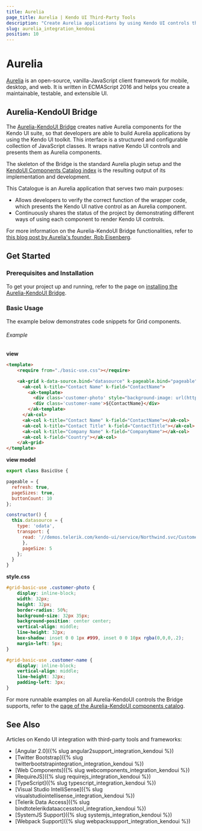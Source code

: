 ```yaml
---
title: Aurelia
page_title: Aurelia | Kendo UI Third-Party Tools
description: "Create Aurelia applications by using Kendo UI controls through applying the Aurelia-KendoUI Bridge."
slug: aurelia_integration_kendoui
position: 10
---
```


# Aurelia

[Aurelia](http://aurelia.io/) is an open-source, vanilla-JavaScript client framework for mobile, desktop, and web. It is written in ECMAScript 2016 and helps you create a maintainable, testable, and extensible UI.

## Aurelia-KendoUI Bridge

The [Aurelia-KendoUI Bridge](http://aurelia-ui-toolkits.github.io/demo-kendo/#/about/about) creates native Aurelia components for the Kendo UI suite, so that developers are able to build Aurelia applications by using the Kendo UI toolkit. This interface is a structured and configurable collection of JavaScript classes. It wraps native Kendo UI controls and presents them as Aurelia components.

The skeleton of the Bridge is the standard Aurelia plugin setup and the [KendoUI Components Catalog index](http://aurelia-ui-toolkits.github.io/demo-kendo/#/project-status) is the resulting output of its implementation and development.

This Catalogue is an Aurelia application that serves two main purposes:

* Allows developers to verify the correct function of the wrapper code, which presents the Kendo UI native control as an Aurelia component.
* Continuously shares the status of the project by demonstrating different ways of using each component to render Kendo UI controls.

For more information on the Aurelia-KendoUI Bridge functionalities, refer to [this blog post by Aurelia's founder, Rob Eisenberg](http://blog.durandal.io/2016/01/28/aurelia-and-kendo-ui/).

## Get Started

### Prerequisites and Installation

To get your project up and running, refer to the page on [installing the Aurelia-KendoUI Bridge](http://aurelia-ui-toolkits.github.io/demo-kendo/#/installation).

### Basic Usage

The example below demonstrates code snippets for Grid components.

###### Example

**view**

```html
<template>
    <require from="./basic-use.css"></require>

    <ak-grid k-data-source.bind="datasource" k-pageable.bind="pageable" k-sortable.bind="true">
      <ak-col k-title="Contact Name" k-field="ContactName">
        <ak-template>
          <div class='customer-photo' style="background-image: url(http://demos.telerik.com/kendo-ui/content/web/Customers/${CustomerID}.jpg);"></div>
          <div class='customer-name'>${ContactName}</div>
        </ak-template>
      </ak-col>
      <ak-col k-title="Contact Name" k-field="ContactName"></ak-col>
      <ak-col k-title="Contact Title" k-field="ContactTitle"></ak-col>
      <ak-col k-title="Company Name" k-field="CompanyName"></ak-col>
      <ak-col k-field="Country"></ak-col>
    </ak-grid>
</template>
```

**view model**

```js
export class BasicUse {

pageable = {
  refresh: true,
  pageSizes: true,
  buttonCount: 10
};

constructor() {
  this.datasource = {
    type: 'odata',
    transport: {
      read: '//demos.telerik.com/kendo-ui/service/Northwind.svc/Customers'
      },
      pageSize: 5
    };
  }
}
```

**style.css**

```css
#grid-basic-use .customer-photo {
    display: inline-block;
    width: 32px;
    height: 32px;
    border-radius: 50%;
    background-size: 32px 35px;
    background-position: center center;
    vertical-align: middle;
    line-height: 32px;
    box-shadow: inset 0 0 1px #999, inset 0 0 10px rgba(0,0,0,.2);
    margin-left: 5px;
}

#grid-basic-use .customer-name {
    display: inline-block;
    vertical-align: middle;
    line-height: 32px;
    padding-left: 3px;
}
```

For more runnable examples on all Aurelia-KendoUI controls the Bridge supports, refer to the [page of the Aurelia-KendoUI components catalog](http://aurelia-ui-toolkits.github.io/demo-kendo/#/samples/grid/basic-use).

## See Also

Articles on Kendo UI integration with third-party tools and frameworks:

* [Angular 2.0]({% slug angular2support_integration_kendoui %})
* [Twitter Bootstrap]({% slug twitterbootstrapintegration_integration_kendoui %})
* [Web Components]({% slug webcomponents_integration_kendoui %})
* [RequireJS]({% slug requirejs_integration_kendoui %})
* [TypeScript]({% slug typescript_integration_kendoui %})
* [Visual Studio IntelliSense]({% slug visualstudiointellisense_integration_kendoui %})
* [Telerik Data Access]({% slug bindtotelerikdataaccesstool_integration_kendoui %})
* [SystemJS Support]({% slug systemjs_integration_kendoui %})
* [Webpack Support]({% slug webpacksupport_integration_kendoui %})

